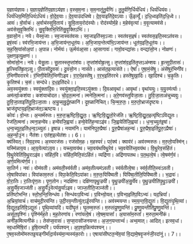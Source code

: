 

  
य॒ज्ञाय॑ज्ञावः। य॒ज्ञाय॒ज्ञेति॑य॒ज्ञाऽय॑ज्ञा। व॒स्स॒म॒ना। स॒म॒नातु॑तु॒र्वणिः॑। तु॒तु॒र्वणि॒र्धियं॑धियं। धियं॑धियंवः। धियं॑धिय॒मिति॒धियं॑ऽधियं। वो॒दे॒व॒याः। दे॒व॒याउ॑दधिष्वे। दे॒व॒याइति॑दे॒वऽयाः। ऊँ॒इत्यूँ॑। द॒धि॒ध्वइति॑द॒धि॒ध्वे।। आवः॑। वो॒र्वाचः॑। अ॒र्वाच॑स्सुवि॒ताय॑। सु॒वि॒ताय॒रोद॑स्योः। रोद॑स्योर्म॒हे। म॒हेव॑वृत्यां। व॒वृ॒त्यामव॑से। अव॑सेसुवृ॒क्तिभिः॑। सु॒वृ॒क्तिभि॒रिति॑सु॒वृ॒क्तिऽभिः॑।।  
व॒व्रासो॒न। नये। येस्व॒जाः। स्व॒जास्वत॑वसः। स्व॒जाइति॑स्व॒ऽजाः। स्वत॑वस॒इषं॑। स्वत॑वस॒इति॒स्वऽत॑वसः। इषं॒स्वः॑। स्व॑रभि॒जाय॑न्त। अ॒भि॒जाय॑न्त॒धूत॑यः। अ॒भि॒जाय॒न्तेत्य॑भि॒ऽजाय॑न्त। धूत॑य॒इति॒धूत॑यः।। स॒ह॒स्रि॒या॑सोअ॒पां। अ॒पान्न। नोर्मयः॑। ऊ॒र्मय॑आ॒सा। आ॒सागावः॑। गावो॒वन्द्या॑सः। वन्द्या॑सो॒न। नोक्षणः॑। उ॒क्षण॒इत्यु॒क्षणः॑।।  
सोमा॑सो॒न। नये। येसु॒ताः। सु॒तास्स्तृ॒प्तांश॑वः। तृ॒प्तांश॑वोहृ॒त्सु। तृ॒प्तांश॑व॒इति॑तृ॒प्तऽअ॑म्शवः। हृ॒त्सुपी॒तासः॑। हृ॒त्स्विति॑हृ॒त्ऽसु। पी॒तासो॑दु॒वसः॑। दु॒वसो॒न। नास॑ते। आस॑त॒इत्यास॑ते।। ऐषां॑। ए॒षा॒मं॒से॑षु। अंसे॑षुरं॒भिणी॑व। रं॒भिणी॑वरारभे। रं॒भिणी॒वेति॑रं॒भिणी॑ऽइव। रा॒र॒भे॒हस्ते॑षु। र॒र॒भ॒इति॑ररभे। हस्ते॑षुखा॒दिः। खा॒दिश्च॑। च॒कृ॒तिः। कृ॒तिश्च॑। च॒सं। सन्द॑धे। द॒ध॒इति॑दधे।।  
अव॒स्वयु॑क्ताः। स्वयु॑क्तादि॒वः। स्वयु॑क्ता॒इति॒स्वऽयु॑क्ताः। दि॒वआवृथा॑। आवृथा॑। वृथा॑ययुः। य॒यु॒रम॑र्त्याः। अम॑र्त्याः॒कश॑या। कश॑याचोदत। चो॒द॒त॒त्मना॑। त्मनेति॒त्मना॑।। अ॒रे॒णव॑स्तुविजा॒ताः। तु॒वि॒जा॒ताअ॑चुच्यवुः। तु॒वि॒जा॒ताइति॑तु॒वि॒ऽजा॒ताः। अ॒चु॒च्य॒वु॒र्दृ॒ह्ळानि॑। दृ॒ह्ळानि॑चित्। चि॒न्म॒रु॒तः॒। म॒रु॒तो॒भ्राज॑दृष्टयः। भ्राज॑दृष्टय॒इति॒भ्राज॑त्ऽऋष्टयः।।  
कोवः॑। वो॒न्तः। अ॒न्तर्म॑रुतः। म॒रु॒त॒ऋ॒ष्टि॒वि॒द्यु॒तः॒। ऋ॒ष्टि॒वि॒द्यु॒तो॒रेज॑ति। ऋ॒ष्टि॒वि॒द्यु॒त॒इत्यृ॑ष्टिऽविद्युतः। रेज॑ति॒त्मना॑। त्मना॒हन्वे॑व। हन्वे॑वजि॒ह्वया॑। हन्वे॒वेति॑ह॒न्वाऽइ॑व। जि॒ह्वयेति॑जि॒ह्वया॑।। ध॒न्व॒च्युत॑इ॒षां। ध॒न्व॒च्युत॒इति॑ध॒न्व॒ऽच्युतः॑। इ॒षान्न। नयाम॑नि। याम॑निपुरु॒प्रैषाः॑। पु॒रु॒प्रैषा॑अह॒न्यः॑। पु॒रु॒प्रैषा॒इति॑पु॒रु॒ऽप्रैषाः॑। अ॒ह॒न्यो॒३॒॑न। नैत॑शः। एत॑श॒इत्येत॑शः।। 6।।  
क्व॑स्वित्। स्वि॒द॒स्य। अ॒स्यरज॑सः। रज॑सोम॒हः। म॒हस्परं॑। परं॒क्व॑। क्वाव॑रं। अव॑रम्मरुतः। म॒रु॒तो॒यस्मि॑न्। यस्मि॑न्नाय॒य। आ॒य॒येत्या॑ऽय॒य।। यच्च्या॒वय॑थ। च्या॒वय॑थविथु॒रेव॑। च्य॒वयेति॑च्य॒वय॑थ। वि॒थु॒रेव॒संहि॑तं। वि॒थु॒रेवेति॑वि॒थु॒राऽइ॑व। संहि॑तं॒वि। संहि॑त॒मिति॒संऽहि॑तं। व्यद्रि॑णा। अद्रि॑णापतथ। प॒त॒थ॒त्वे॒षं। त्वे॒षम॑र्ण॒वं। अ॒र्ण॒वमित्य॑र्ण॒वं।।  
सा॒तिर्न। नवः॑। वोम॑वती। अम॑वती॒स्व॑र्वती। अम॑व॒तीत्यम॑ऽवती। स्व॑र्वतीत्वे॒षा। स्व॑र्व॒तीति॒स्वः॑ऽवती। त्वे॒षाविपा॑का। विपा॑काम॒रुतः॑। विपा॒केति॒विऽपा॑का। म॒रु॒तः॒पिपि॑ष्वती। पिपि॑ष्व॒तीति॒पिपि॑ष्वती।। भ॒द्रावः॑। वो॒रा॒तिः। रा॒तिःपृ॑ण॒तः। पृ॒ण॒तोन। नदक्षि॑णा। दक्षि॑णापृथु॒ज्रयी॑। पृ॒थु॒ज्रयी॑अ॒सु॒र्ये॑व। पृ॒थु॒ज्रयीति॑पृ॒थु॒ऽज्रयी॑। अ॒सु॒र्ये॑व॒जञ्ज॑ती। अ॒सु॒र्ये३॒॑वेत्य॑सु॒र्या॑ऽइव। जञ्ज॒तीति॒जञ्ज॑ती।।  
प्रति॑ष्टोभन्ति। स्तो॒भ॒न्ति॒सिन्ध॑वः। सिन्ध॑वःप॒विभ्यः॑। प॒विभ्यो॒यत्। प॒विभ्य॒इति॑प॒विऽभ्यः॑। यद॒भ्रियां॑। अ॒भ्रियां॒वाचं॑। वाच॑मुदी॒रय॑न्ति। उ॒दी॒रय॒न्तीत्यु॑त्ऽई॒रय॑न्ति।। अव॑स्मयन्त। स्म॒य॒न्त॒वि॒द्युतः॑। वि॒द्युतः॑पृ॒थि॒व्यां। वि॒द्युत॒इति॑वि॒ऽद्युतः॑। पृ॒थि॒व्यांयदि॑। यदी॑घृ॒तं। घृ॒तम्म॒रुतः॑। म॒रुतः॑प्रुष्णु॒वन्ति॑। प्रु॒ष्णु॒वन्तीति॑प्रु॒ष्णु॒वन्ति॑।।  
असू॑त॒पृश्निः॑। पृश्नि॑र्मह॒ते। म॒ह॒तेरणा॑य। रणा॑यत्वे॒षं। त्वे॒षम॒यासां॑। अ॒यासां॑म॒रुतां॑। म॒रुता॒मनी॑कं। अनी॑क॒मित्यनी॑कं।। तेस॑प्स॒रासः॑। स॒प्स॒रासो॑जनयन्त। अ॒ज॒न॒यन्ताभ्वं॑। अभ्व॒मात्। आदित्। इत्स्व॒धां। स्व॒धामि॑षि॒रां। इ॒षि॒राम्परि॑। पर्य॑पश्यन्। अ॒प॒श्य॒न्नित्य॑पश्यन्।।  
ए॒षव॒स्तोमो॑मरुतइ॒यङ्गीर्मा॑दा॒र्यस्य॑मा॒न्यस्य॑का॒रोः।। एषाया॑सीष्टत॒न्वे॑व॒यां वि॒द्यामे॒षवृ॒जनं॑जी॒रदा॑नुं।। 7।।  
